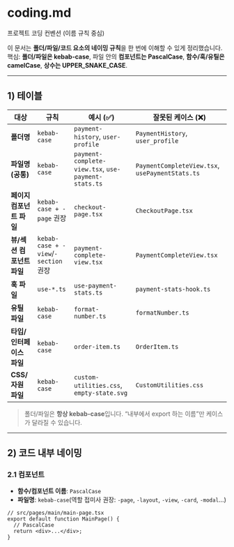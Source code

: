 # coding.md

프로젝트 코딩 컨벤션 (이름 규칙 중심)

이 문서는 **폴더/파일/코드 요소의 네이밍 규칙**을 한 번에 이해할 수 있게 정리했습니다.  
핵심: **폴더/파일은 kebab-case**, 파일 안의 **컴포넌트는 PascalCase**, **함수/훅/유틸은 camelCase**, **상수는 UPPER_SNAKE_CASE**.

---

## 1) 테이블

| 대상                      | 규칙                                 | 예시 (✅)                                           | 잘못된 케이스 (❌)                              |
| ------------------------- | ------------------------------------ | --------------------------------------------------- | ----------------------------------------------- |
| **폴더명**                | `kebab-case`                         | `payment-history`, `user-profile`                   | `PaymentHistory`, `user_profile`                |
| **파일명(공통)**          | `kebab-case`                         | `payment-complete-view.tsx`, `use-payment-stats.ts` | `PaymentCompleteView.tsx`, `usePaymentStats.ts` |
| **페이지 컴포넌트 파일**  | `kebab-case + -page` 권장            | `checkout-page.tsx`                                 | `CheckoutPage.tsx`                              |
| **뷰/섹션 컴포넌트 파일** | `kebab-case + -view`/`-section` 권장 | `payment-complete-view.tsx`                         | `PaymentCompleteView.tsx`                       |
| **훅 파일**               | `use-*.ts`                           | `use-payment-stats.ts`                              | `payment-stats-hook.ts`                         |
| **유틸 파일**             | `kebab-case`                         | `format-number.ts`                                  | `formatNumber.ts`                               |
| **타입/인터페이스 파일**  | `kebab-case`                         | `order-item.ts`                                     | `OrderItem.ts`                                  |
| **CSS/자원 파일**         | `kebab-case`                         | `custom-utilities.css`, `empty-state.svg`           | `CustomUtilities.css`                           |

> 폴더/파일은 **항상 kebab-case**입니다. “내부에서 export 하는 이름”만 케이스가 달라질 수 있습니다.

---

## 2) 코드 내부 네이밍

### 2.1 컴포넌트

- **함수/컴포넌트 이름**: `PascalCase`
- **파일명**: `kebab-case`(역할 접미사 권장: `-page`, `-layout`, `-view`, `-card`, `-modal`…)

```tsx
// src/pages/main/main-page.tsx
export default function MainPage() {
  // PascalCase
  return <div>...</div>;
}
```
